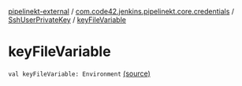 [pipelinekt-external](../../index.md) / [com.code42.jenkins.pipelinekt.core.credentials](../index.md) / [SshUserPrivateKey](index.md) / [keyFileVariable](./key-file-variable.md)

# keyFileVariable

`val keyFileVariable: Environment` [(source)](https://github.com/code42/pipelinekt/tree/master/core/src/main/kotlin/com/code42/jenkins/pipelinekt/core/credentials/SshUserPrivateKey.kt#L6)